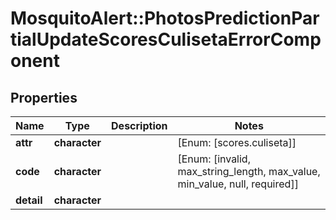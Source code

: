 # MosquitoAlert::PhotosPredictionPartialUpdateScoresCulisetaErrorComponent


## Properties
Name | Type | Description | Notes
------------ | ------------- | ------------- | -------------
**attr** | **character** |  | [Enum: [scores.culiseta]] 
**code** | **character** |  | [Enum: [invalid, max_string_length, max_value, min_value, null, required]] 
**detail** | **character** |  | 


